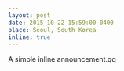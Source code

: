 ```yaml
---
layout: post
date: 2015-10-22 15:59:00-0400
place: Seoul, South Korea
inline: true
---
```


A simple inline announcement.qq
